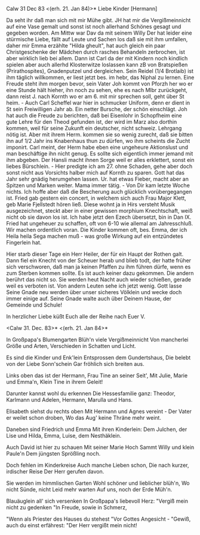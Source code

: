  Calw 31 Dec 83
 <(erh. 21. Jan 84)>*
Liebe Kinder [Hermann]

Da seht ihr daß man sich mit mir Mühe gibt. JH hat mir die Vergißmeinnicht auf eine Vase gemalt und sonst ist noch allerhand Schönes gesagt und gegeben worden. Am Mittw war Dav da mit seinem Willy Der hat leider eine stürmische Liebe, fällt auf Leute und Sachen los daß sie mit ihm umfallen, daher mir Emma erzählte "Hilda gheult", hat auch gleich ein paar Christgeschenke der Mädchen durch rasches Behandeln zerbrochen, ist aber wirklich lieb bei allem. Dann ist Carl da der mit Kindern noch kindlich spielen aber auch allerhd Klosterwitze loslassen kann zB von Bratspießen (Prirathospites), Gnadenputzel und dergleichen. Sein Reidel (1/4 Brotlaib) ist ihm täglich willkommen, er liest jetzt bes. im hebr, das Niphal zu lernen. Eine Freude steht ihm morgen bevor, sein Vater Joh kommt von Pforzh her wo er eine Stunde hält hieher, ihn noch zu sehen, ehe es nach Mlbr zurückgeht, dann reist J. nach Kornth wo er am 6. mit mir sprechen soll, geht über St heim. - Auch Carl Scheffel war hier in schmucker Uniform, denn er dient in St sein Freiwilligen Jahr ab. Ein netter Bursche, der schön einschlägt. Joh hat auch die Freude zu berichten, daß bei Eisenlohr in Schopfheim eine gute Lehre für den Theod gefunden ist, der wird im Marz also dorthin kommen, weil für seine Zukunft ein deutscher, nicht schweiz. Lehrgang nötig ist. Aber mit ihrem Herm. kommen sie so wenig zurecht, daß sie bitten ihn auf 1/2 Jahr ins Knabenhaus thun zu dürfen, wo ihm scheints die Zucht imponirt. Carl meint, der Herm habe eben eine ungeheure Aktionslust und man beschäftige ihn nicht genug. Es sollte sich eigentlich immer jemand mit ihm abgeben. Der Hansli macht ihnen Sorge weil er alles erklettert, sonst ein liebes Bürschlein. - Hier predigte ich am 27. ohne Schaden, gehe aber doch sonst nicht aus Vorsichts halber mich auf Kornth zu sparen. Gott hat das Jahr sehr gnädig herumgehen lassen. Ur. hat etwas Fieber, macht aber an Spitzen und Marken weiter. Mama immer tätig. - Von Dir kam letzte Woche nichts. Ich hoffe aber daß die Bescherung auch glücklich vorübergegangen ist. Fried gab gestern ein concert, in welchem sich auch Frau Major Klett, geb Marie Fjellstedt hören ließ. Diese wohnt ja in Hirs versteht Musik ausgezeichnet, steckt aber in einer gewissen morphium Knechtschaft, weiß nicht ob sie davon los ist. Ich habe jetzt den Ezech übersetzt, bin in Dan IX. Fried hat ungeheuer zu schaffen, oft von 6-10 wie allemal am Jahresschluß. Wir machen ordentlich voran. Die Kinder kommen oft, bes. Emma, der ich Heila heila Sega machen muß - was große Wirkung auf ein entzündetes Fingerlein hat.

Hier starb dieser Tage ein Herr Heiler, der für ein Haupt der Rothen galt. Dann fiel ein Knecht von der Scheuer herab und blieb todt, der hatte früher sich verschworen, daß man ja keinen Pfaffen zu ihm führen dürfe, wenn es zum Sterben kommen sollte. Es ist auch keiner dazu gekommen. Die andern berührt das nicht so. Sie werden heut Nacht auch wieder schießen, gerade weil es verboten ist. Von andern Leuten sehe ich jetzt wenig. Gott lasse Seine Gnade neu werden über unser sicheres Völklein und wecke doch immer einige auf. Seine Gnade walte auch über Deinem Hause, der Gemeinde und Schule!

In herzlicher Liebe küßt Euch alle der Reihe nach
 Euer V.



 <Calw 31. Dec. 83>*
 <(erh. 21. Jan 84>*

 In Großpapa's Blumengarten
 Blüh'n viele Vergißmeinnicht
 Von mancherlei Größe und Arten,
 Verschieden in Schatten und Licht.

 Es sind die Kinder und Enk'lein
 Entsprossen dem Gundertshaus,
 Die belebt von der Liebe Sonn'schein
 Gar fröhlich sich breiten aus.

 Links oben das ist der Hermann,
 Frau Tine an seiner Seit',
 Mit Julie, Marie und Emma'n,
 Klein Tine in ihrem Geleit!

 Darunter kannst wohl du erkennen
 Die Hessesfamilie ganz:
 Theodor, Karlmann und Adelen,
 Hermann, Marulla und Hans.

 Elisabeth siehst du rechts oben
 Mit Hermann und Agnes vereint -
 Der Vater er weilet schon droben,
 Wo das Aug' keine Thräne mehr weint.

 Daneben sind Friedrich und Emma
 Mit ihren Kinderlein:
 Dem Julchen, der Lise und Hilda,
 Emma, Luise, dem Nesthäklein.

 Auch David ist hier zu schauen
 Mit seiner Marie Hoch
 Sammt Willy und klein Paule'n
 Dem jüngsten Sprößling noch.

 Doch fehlen im Kinderkreise
 Auch manche Lieben schon,
 Die nach kurzer, irdischer Reise
 Der Herr gerufen davon.

 Sie werden im himmlischen Garten
 Wohl schöner und lieblicher blüh'n,
 Wo nicht Sünde, nicht Leid mehr warten
 Auf uns, noch der Erde Müh'n.

 Blauäuglein all' sich versenken
 In Großpapa's liebevoll Herz:
 "Vergiß mein nicht zu gedenken
 "In Freude, sowie in Schmerz,

 "Wenn als Priester des Hauses du stehest
 "Vor Gottes Angesicht -
 "Gewiß, auch du einst erfährest:
 "Der Herr vergißt mein nicht!

